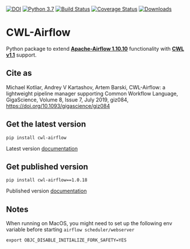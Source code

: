 [![DOI](https://zenodo.org/badge/103197335.svg)](https://zenodo.org/badge/latestdoi/103197335)
[![Python 3.7](https://img.shields.io/badge/python-3.7-green.svg)](https://www.python.org/downloads/release/python-377/)
[![Build Status](https://travis-ci.org/Barski-lab/cwl-airflow.svg?branch=master)](https://travis-ci.org/Barski-lab/cwl-airflow)
[![Coverage Status](https://coveralls.io/repos/github/Barski-lab/cwl-airflow/badge.svg?branch=master)](https://coveralls.io/github/Barski-lab/cwl-airflow?branch=master)
[![Downloads](https://pepy.tech/badge/cwl-airflow)](https://pepy.tech/project/cwl-airflow)

# **CWL-Airflow**

Python package to extend **[Apache-Airflow 1.10.10](https://github.com/apache/incubator-airflow)**
functionality with **[CWL v1.1](https://www.commonwl.org/v1.1/)** support.

## **Cite as**

Michael Kotliar, Andrey V Kartashov, Artem Barski, CWL-Airflow: a lightweight pipeline manager supporting Common Workflow Language, GigaScience, Volume 8, Issue 7, July 2019, giz084, https://doi.org/10.1093/gigascience/giz084

## **Get the latest version**
```
pip install cwl-airflow
```
Latest version [documentation](https://cwl-airflow.readthedocs.io/en/latest/)


## **Get published version**
```
pip install cwl-airflow==1.0.18
```
Published version [documentation](https://cwl-airflow.readthedocs.io/en/1.0.18/)

## **Notes**

When running on MacOS, you might need to set up the following env variable before starting `airflow scheduler/webserver`

```
export OBJC_DISABLE_INITIALIZE_FORK_SAFETY=YES
```